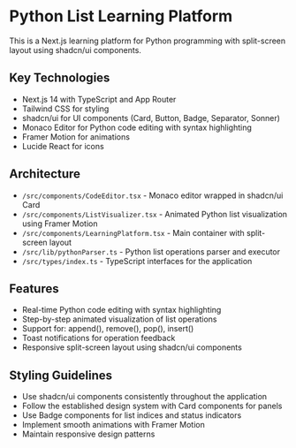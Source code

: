 <!-- Use this file to provide workspace-specific custom instructions to Copilot. For more details, visit https://code.visualstudio.com/docs/copilot/copilot-customization#_use-a-githubcopilotinstructionsmd-file -->

# Python List Learning Platform

This is a Next.js learning platform for Python programming with split-screen layout using shadcn/ui components.

## Key Technologies
- Next.js 14 with TypeScript and App Router
- Tailwind CSS for styling
- shadcn/ui for UI components (Card, Button, Badge, Separator, Sonner)
- Monaco Editor for Python code editing with syntax highlighting
- Framer Motion for animations
- Lucide React for icons

## Architecture
- `/src/components/CodeEditor.tsx` - Monaco editor wrapped in shadcn/ui Card
- `/src/components/ListVisualizer.tsx` - Animated Python list visualization using Framer Motion
- `/src/components/LearningPlatform.tsx` - Main container with split-screen layout
- `/src/lib/pythonParser.ts` - Python list operations parser and executor
- `/src/types/index.ts` - TypeScript interfaces for the application

## Features
- Real-time Python code editing with syntax highlighting
- Step-by-step animated visualization of list operations
- Support for: append(), remove(), pop(), insert()
- Toast notifications for operation feedback
- Responsive split-screen layout using shadcn/ui components

## Styling Guidelines
- Use shadcn/ui components consistently throughout the application
- Follow the established design system with Card components for panels
- Use Badge components for list indices and status indicators
- Implement smooth animations with Framer Motion
- Maintain responsive design patterns
